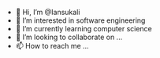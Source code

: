 - 👋 Hi, I’m @Iansukali
- 👀 I’m interested in software engineering 
- 🌱 I’m currently learning computer science 
- 💞️ I’m looking to collaborate on ...
- 📫 How to reach me ...

<!---
Iansukali/Iansukali is a ✨ special ✨ repository because its `README.md` (this file) appears on your GitHub profile.
You can click the Preview link to take a look at your changes.
--->
